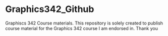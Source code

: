 # Graphics342_Github
Graphiscs 342 Course materials. 
This repository is solely created to publish course material for the Graphics 342 course I am endorsed in. 
Thank you

